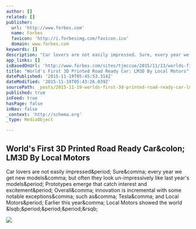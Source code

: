 ```yaml
---
author: []
related: []
publisher:
  url: 'http://www.forbes.com'
  name: Forbes
  favicon: 'http://i.forbesimg.com/favicon.ico'
  domain: www.forbes.com
keywords: []
description: "Car lovers are not easily impressed. Sure, every year we get new models, but often they look un-impressively like last year's models. Prototypes emerge that catch interest and excitement. Overall, innovation is incremental with some notable exceptions, such as, Tesla, and Local Motors. Earlier this year, Local Motors showed the world [...]"
app_links: []
isBasedOnUrl: 'http://www.forbes.com/sites/tjmccue/2015/11/13/worlds-first-3d-printed-road-ready-car-lm3d-by-local-motors/'
title: "World's First 3D Printed Road Ready Car: LM3D By Local Motors"
datePublished: '2015-11-19T05:45:53.314Z'
dateModified: '2015-11-19T05:43:26.039Z'
sourcePath: _posts/2015-11-19-worlds-first-3d-printed-road-ready-car-lm3d-by-local-motor.md
published: true
inFeed: true
hasPage: false
inNav: false
_context: 'http://schema.org'
_type: MediaObject

---
```

<article style=""><h1>World's First 3D Printed Road Ready Car&amp;colon; LM3D By Local Motors</h1><p>Car lovers are not easily impressed&amp;period; Sure&amp;comma; every year we get new models&amp;comma; but often they look un-impressively like last year's models&amp;period; Prototypes emerge that catch interest and excitement&amp;period; Overall&amp;comma; innovation is incremental with some notable exceptions&amp;comma; such as&amp;comma; Tesla&amp;comma; and Local Motors&amp;period; Earlier this year&amp;comma; Local Motors showed the world &amp;lsqb;&amp;period;&amp;period;&amp;period;&amp;rsqb;</p><img src="http://blogs-images.forbes.com/tjmccue/files/2015/11/LM-3D-swim-1200x794.jpg" /></article>
